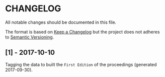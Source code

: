 # CHANGELOG
All notable changes should be documented in this file.

The format is based on [Keep a Changelog](http://keepachangelog.com/en/1.0.0/)
but the project does not adheres to [Semantic Versioning](http://semver.org/spec/v2.0.0.html).

## [1] - 2017-10-10
Tagging the data to built the `First Edition` of the proceedings (generated 2017-09-30).
